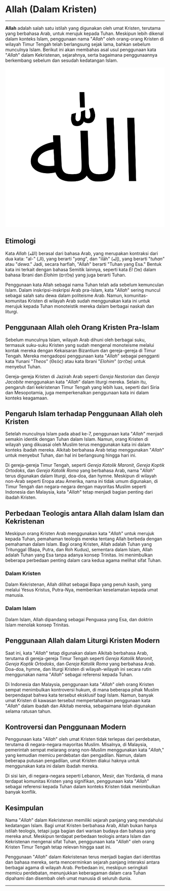 # Allah (Dalam Kristen)

---

**Allah** adalah salah satu istilah yang digunakan oleh umat Kristen, terutama yang berbahasa Arab, untuk merujuk kepada Tuhan. Meskipun lebih dikenal dalam konteks Islam, penggunaan nama "*Allah*" oleh orang-orang Kristen di wilayah Timur Tengah telah berlangsung sejak lama, bahkan sebelum munculnya Islam. Berikut ini akan membahas asal usul penggunaan kata "*Allah*" dalam Kekristenan, sejarahnya, serta bagaimana penggunaannya berkembang sebelum dan sesudah kedatangan Islam.

![Kata 'Allah' dalam tulisan Arab](konten/img/nama_tuhan/allah.svg)

## Etimologi

Kata *Allah* (الله‎) berasal dari bahasa Arab, yang merupakan kontraksi dari dua kata: "al-" (الـ‎), yang berarti "*yang*", dan "ilāh" (إله‎), yang berarti "*tuhan*" atau "*dewa*." Jadi, secara harfiah, "Allah" berarti "Tuhan yang Esa." Bentuk kata ini terkait dengan bahasa Semitik lainnya, seperti kata *El* (אֵל‎) dalam bahasa Ibrani dan *Elohim* (אֱלֹהִים‎) yang juga berarti Tuhan.

Penggunaan kata Allah sebagai nama Tuhan telah ada sebelum kemunculan Islam. Dalam inskripsi-inskripsi Arab pra-Islam, kata "*Allah*" sering muncul sebagai salah satu dewa dalam politeisme Arab. Namun, komunitas-komunitas Kristen di wilayah Arab sudah menggunakan kata ini untuk merujuk kepada Tuhan monoteistik mereka dalam berbagai naskah dan liturgi.

## Penggunaan Allah oleh Orang Kristen Pra-Islam

Sebelum munculnya Islam, wilayah Arab dihuni oleh berbagai suku, termasuk suku-suku Kristen yang sudah mengenal monoteisme melalui kontak mereka dengan Kekaisaran Bizantium dan gereja-gereja di Timur Tengah. Mereka mengadopsi penggunaan kata "*Allah*" sebagai pengganti kata Yunani "*Theos*" (Θεός) atau kata Ibrani "*Elohim*" (אֱלֹהִים‎) untuk menyebut Tuhan.

Gereja-gereja Kristen di Jazirah Arab seperti *Gereja Nestorian* dan *Gereja Jacobite* menggunakan kata "*Allah*" dalam liturgi mereka. Selain itu, pengaruh dari kekristenan Timur Tengah yang lebih luas, seperti dari Siria dan Mesopotamia, juga memperkenalkan penggunaan kata ini dalam konteks keagamaan.

## Pengaruh Islam terhadap Penggunaan Allah oleh Kristen

Setelah munculnya Islam pada abad ke-7, penggunaan kata "*Allah*" menjadi semakin identik dengan Tuhan dalam Islam. Namun, orang Kristen di wilayah yang dikuasai oleh Muslim terus menggunakan kata ini dalam konteks ibadah mereka. Alkitab berbahasa Arab tetap menggunakan "*Allah*" untuk menyebut Tuhan, dan hal ini berlangsung hingga hari ini.

Di gereja-gereja Timur Tengah, seperti *Gereja Katolik Maronit*, *Gereja Koptik Ortodoks*, dan *Gereja Katolik Roma* yang berbahasa Arab, nama "*Allah*" terus digunakan dalam liturgi, doa-doa, dan hymne. Meskipun di wilayah non-Arab seperti Eropa atau Amerika, nama ini tidak umum digunakan, di Timur Tengah dan negara-negara dengan mayoritas Muslim seperti Indonesia dan Malaysia, kata "*Allah*" tetap menjadi bagian penting dari ibadah Kristen.

## Perbedaan Teologis antara Allah dalam Islam dan Kekristenan

Meskipun orang Kristen Arab menggunakan kata "*Allah*" untuk merujuk kepada Tuhan, pemahaman teologis mereka tentang Allah berbeda dengan pemahaman dalam Islam. Bagi orang Kristen, Allah adalah Tuhan yang Tritunggal (Bapa, Putra, dan Roh Kudus), sementara dalam Islam, Allah adalah Tuhan yang Esa tanpa adanya konsep Trinitas. Ini menimbulkan beberapa perbedaan penting dalam cara kedua agama melihat sifat Tuhan.

### Dalam Kristen
Dalam Kekristenan, Allah dilihat sebagai Bapa yang penuh kasih, yang melalui Yesus Kristus, Putra-Nya, memberikan keselamatan kepada umat manusia.

### Dalam Islam
Dalam Islam, Allah dipandang sebagai Penguasa yang Esa, dan doktrin Islam menolak konsep Trinitas.

## Penggunaan Allah dalam Liturgi Kristen Modern

Saat ini, kata "*Allah*" tetap digunakan dalam Alkitab berbahasa Arab, terutama di gereja-gereja Timur Tengah seperti *Gereja Katolik Maronit*, *Gereja Koptik Ortodoks*, dan *Gereja Katolik Roma* yang berbahasa Arab. Doa-doa, hymne, dan liturgi Kristen di wilayah-wilayah ini secara rutin menggunakan nama "*Allah*" sebagai referensi kepada Tuhan.

Di Indonesia dan Malaysia, penggunaan kata "*Allah*" oleh orang Kristen sempat menimbulkan kontroversi hukum, di mana beberapa pihak Muslim berpendapat bahwa kata tersebut eksklusif bagi Islam. Namun, banyak umat Kristen di kawasan tersebut mempertahankan penggunaan kata "*Allah*" dalam ibadah dan Alkitab mereka, sebagaimana telah digunakan selama ratusan tahun.

## Kontroversi dan Penggunaan Modern

Penggunaan kata "*Allah*" oleh umat Kristen tidak terlepas dari perdebatan, terutama di negara-negara mayoritas Muslim. Misalnya, di Malaysia, pemerintah sempat melarang orang non-Muslim menggunakan kata "*Allah*," yang kemudian memicu perdebatan dan pengadilan. Namun, dalam beberapa putusan pengadilan, umat Kristen diakui haknya untuk menggunakan kata ini dalam ibadah mereka.

Di sisi lain, di negara-negara seperti Lebanon, Mesir, dan Yordania, di mana terdapat komunitas Kristen yang signifikan, penggunaan kata "*Allah*" sebagai referensi kepada Tuhan dalam konteks Kristen tidak menimbulkan banyak konflik.

## Kesimpulan

Nama "*Allah*" dalam Kekristenan memiliki sejarah panjang yang mendahului kedatangan Islam. Bagi umat Kristen berbahasa Arab, Allah bukan hanya istilah teologis, tetapi juga bagian dari warisan budaya dan bahasa yang mereka anut. Meskipun terdapat perbedaan teologis antara Islam dan Kekristenan mengenai sifat Tuhan, penggunaan kata "*Allah*" oleh orang Kristen Timur Tengah tetap relevan hingga saat ini.

Penggunaan "*Allah*" dalam Kekristenan terus menjadi bagian dari identitas dan bahasa mereka, serta mencerminkan sejarah panjang interaksi antara berbagai agama di wilayah Arab. Perbedaan ini, meskipun seringkali memicu perdebatan, menunjukkan keberagaman dalam cara Tuhan dipahami dan disembah oleh umat manusia di seluruh dunia.

---